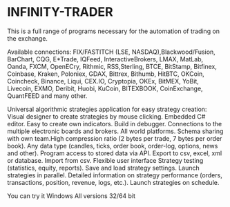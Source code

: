 # INFINITY-TRADER
This is a full range of programs necessary for the automation of trading on the exchange.

Available connections:
FIX/FASTITCH (LSE, NASDAQ),Blackwood/Fusion, BarChart, CQG, 
E*Trade, IQFeed, InteractiveBrokers, LMAX, MatLab, Oanda, FXCM, 
OpenECry, Rithmic, RSS,Sterling, BTCE, BitStamp, Bitfinex, Coinbase, 
Kraken, Poloniex, GDAX, Bittrex, Bithumb, HitBTC, OKCoin, 
Coincheck, Binance, Liqui, CEX.IO, Cryptopia, OKEx, BitMEX, 
YoBit, Livecoin, EXMO, Deribit, Huobi, KuCoin, BITEXBOOK, 
CoinExchange, QuantFEED and many other. 

Universal algorithmic strategies application for easy strategy creation:
Visual designer to create strategies by mouse clicking. 
Embedded C# editor. 
Easy to create own indicators. 
Build in debugger. 
Connections to the multiple electronic boards and brokers. 
All world platforms. 
Schema sharing with own team.High compression ratio (2 bytes per trade, 7 bytes per order book). 
Any data type (candles, ticks, order book, order-log, options, news and other). 
Program access to stored data via API. 
Export to csv, excel, xml or database. 
Import from csv. 
Flexible user interface 
Strategy testing (statistics, equity, reports). 
Save and load strategy settings. 
Launch strategies in parallel. 
Detailed information on strategy performance (orders, transactions, position, revenue, logs, etc.). 
Launch strategies on schedule.

You can try it Windows All versions 32/64 bit

